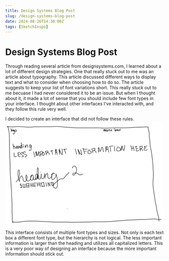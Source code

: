 ```yaml
---
title: Design Systems Blog Post
slug: /design-systems-blog-post
date: 2024-08-26T14:30:00Z
tags: [SketchInspo]
---
```


# Design Systems Blog Post

Through reading several article from designsystems.com, I learned about a lot of different design strategies. One that really stuck out to me was an article about typography. This article discussed different ways to display text and what to consider when choosing how to do so. The article suggests to keep your list of font variations short. This really stuck out to me becuase I had never considered it to be an issue. But when I thought about it, it made a lot of sense that you should include few font types in your interface. I thought about other interfaces I've interacted with, and they follow this rule very well.

I decided to create an interface that did not follow these rules.
![plot](Images/Bad_Fonts_Image.jpg)

This interface consists of multiple font types and sizes. Not only is each text box a different font type, but the hierarchy is not logical. The less important information is larger than the heading and utilizes all capitalized letters. This is a very poor way of designing an interface because the more important information should stick out.